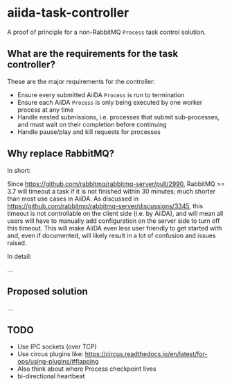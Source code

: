 # aiida-task-controller

A proof of principle for a non-RabbitMQ `Process` task control solution.

## What are the requirements for the task controller?

These are the major requirements for the controller:

- Ensure every submitted AiiDA `Process` is run to termination
- Ensure each AiiDA `Process` is only being executed by one worker process at any time
- Handle nested submissions, i.e. processes that submit sub-processes, and must wait on their completion before continuing
- Handle pause/play and kill requests for processes

## Why replace RabbitMQ?

In short:

Since <https://github.com/rabbitmq/rabbitmq-server/pull/2990>, RabbitMQ >= 3.7 will timeout a task if it is not finished within 30 minutes; much shorter than most use cases in AiiDA.
As discussed in <https://github.com/rabbitmq/rabbitmq-server/discussions/3345>, this timeout is not controllable on the client side (i.e. by AiiDA), and will mean all users will have to manually add configuration on the server side to turn off this timeout.
This will make AiiDA even less user friendly to get started with and, even if documented, will likely result in a lot of confusion and issues raised.

In detail:

...

## Proposed solution

...

## TODO

- Use IPC sockets (over TCP)
- Use circus plugins like: https://circus.readthedocs.io/en/latest/for-ops/using-plugins/#flapping
- Also think about where Process checkpoint lives
- bi-directional heartbeat
